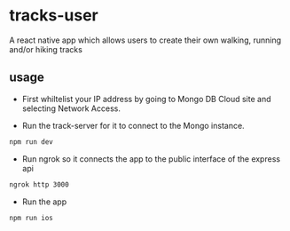 # tracks-user

A react native app which allows users to create their own walking, running and/or hiking tracks

## usage

- First whiltelist your IP address by going to Mongo DB Cloud site and selecting Network Access.

- Run the track-server for it to connect to the Mongo instance.

```sh
npm run dev
```

- Run ngrok so it connects the app to the public interface of the express api

```sh
ngrok http 3000
```

- Run the app

```sh
npm run ios
```
